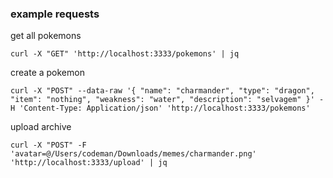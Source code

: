 ### example requests


get all pokemons

```
curl -X "GET" 'http://localhost:3333/pokemons' | jq
```

create a pokemon

```
curl -X "POST" --data-raw '{ "name": "charmander", "type": "dragon", "item": "nothing", "weakness": "water", "description": "selvagem" }' -H 'Content-Type: Application/json' 'http://localhost:3333/pokemons'
```

upload archive

```
curl -X "POST" -F 'avatar=@/Users/codeman/Downloads/memes/charmander.png' 'http://localhost:3333/upload' | jq
```
